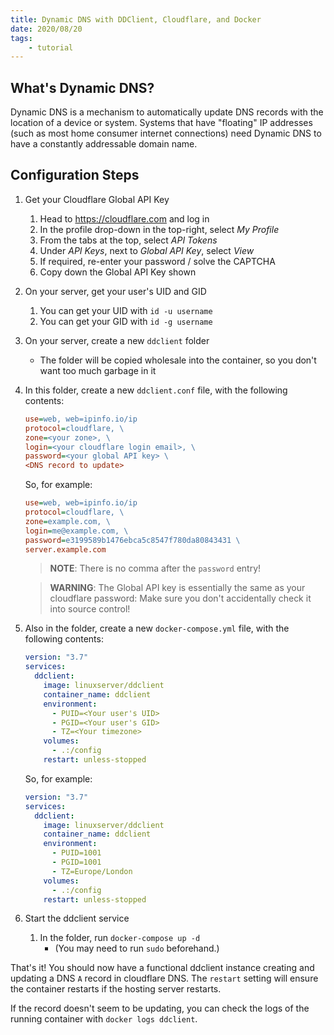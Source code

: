 ```yaml
---
title: Dynamic DNS with DDClient, Cloudflare, and Docker
date: 2020/08/20
tags:
    - tutorial
---
```


## What's Dynamic DNS?

Dynamic DNS is a mechanism to automatically update DNS records with the
location of a device or system. Systems that have "floating" IP addresses
(such as most home consumer internet connections) need Dynamic DNS to have a
constantly addressable domain name.

## Configuration Steps

1. Get your Cloudflare Global API Key
   1. Head to https://cloudflare.com and log in
   2. In the profile drop-down in the top-right, select *My Profile*
   3. From the tabs at the top, select *API Tokens*
   4. Under *API Keys*, next to *Global API Key*, select *View*
   5. If required, re-enter your password / solve the CAPTCHA
   6. Copy down the Global API Key shown
2. On your server, get your user's UID and GID
   1. You can get your UID with `id -u username`
   2. You can get your GID with `id -g username`
3. On your server, create a new `ddclient` folder
   - The folder will be copied wholesale into the container, so you don't
     want too much garbage in it
4. In this folder, create a new `ddclient.conf` file, with the following
   contents:

   ```ini
   use=web, web=ipinfo.io/ip
   protocol=cloudflare, \
   zone=<your zone>, \
   login=<your cloudflare login email>, \
   password=<your global API key> \
   <DNS record to update>
   ```

   So, for example:

   ```ini
   use=web, web=ipinfo.io/ip
   protocol=cloudflare, \
   zone=example.com, \
   login=me@example.com, \
   password=e3199589b1476ebca5c8547f780da80843431 \
   server.example.com
   ```

   > **NOTE**: There is no comma after the `password` entry!

   > **WARNING**: The Global API key is essentially the same as your
   cloudflare password: Make sure you don't accidentally check it into source
   control!
5. Also in the folder, create a new `docker-compose.yml` file, with the
   following contents:

   ```yml
   version: "3.7"
   services:
     ddclient:
       image: linuxserver/ddclient
       container_name: ddclient
       environment:
         - PUID=<Your user's UID>
         - PGID=<Your user's GID>
         - TZ=<Your timezone>
       volumes:
         - .:/config
       restart: unless-stopped
   ```

   So, for example:

   ```yml
   version: "3.7"
   services:
     ddclient:
       image: linuxserver/ddclient
       container_name: ddclient
       environment:
         - PUID=1001
         - PGID=1001
         - TZ=Europe/London
       volumes:
         - .:/config
       restart: unless-stopped
   ```

6. Start the ddclient service
   1. In the folder, run `docker-compose up -d`
      - (You may need to run `sudo` beforehand.)

That's it! You should now have a functional ddclient instance creating and
updating a DNS `A` record in cloudflare DNS. The `restart` setting will
ensure the container restarts if the hosting server restarts.

If the record doesn't seem to be updating, you can check the logs of the
running container with `docker logs ddclient`.
